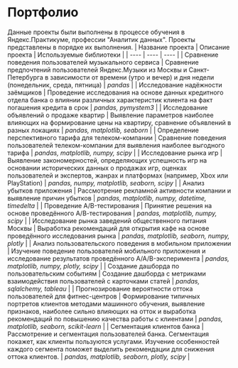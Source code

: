 # Портфолио
Данные проекты были выполнены в процессе обучения в Яндекс.Практикуме, профессии "Аналитик данных". 
Проекты представлены в порядке их выполнения.
| Название проекта | Описание проекта | Используемые библиотеки |
| ---- | ---- | ---- | 
| Сравнение поведения пользователей музыкального сервиса | Сравнение предпочтений пользователей Яндекс.Музыки из Москвы и Санкт-Петербурга в зависимости от времени (утро и вечер) и дня недели (понедельник, среда, пятница) | *pandas* |
| Исследование надёжности заёмщиков | Проведение исследования на основе данных кредитного отдела банка о влиянии различных характеристик клиента на факт погашения кредита в срок | *pandas, pymystem3* |
| Исследование объявлений о продаже квартир | Выявление параметров наиболее влияющих на формирование цены на квартиру, сравнение объявлений в разных локациях | *pandas, matplotlib, seaborn* |
| Определение перспективного тарифа для телеком-компании | Сравнение поведения пользователей телеком-компании для выявления наиболее выгодного тарифа | *pandas, matplotlib, numpy, scipy* | 
| Исследование рынка игр | Выявление закономерностей, определяющих успешность игр на основании исторических данных о продажах игр, оценках пользователей и экспертов, жанрах и платформах (например, Xbox или PlayStation) | *pandas, numpy, matplotlib, seaborn, scipy* |
| Анализ убытков приложения | Рассмотрение рекламной активности компании и выявление причин убытков | *pandas, matplotlib, numpy, datetime, timedelta* |
| Проведение A/B-тестирования | Принятие решения на основе проведённого А/В-тестирования | *pandas, matplotlib, numpy, scipy* |
| Исследование рынка заведений общественного питания Москвы | Выработка рекомендаций для открытия кафе на основе проведённого исследования рынка | *pandas, matplotlib, seaborn, numpy, plotly* |
| Анализ пользовательского поведения в мобильном приложении | Изучение поведение пользователей мобильного приложения и исследование результатов проведённого A/A/B-эксперимента | *pandas, matplotlib, numpy, plotly, scipy* |
| Создание дашборда по пользовательским событиям | Создание дашборда с метриками взаимодействия пользователей с карточками статей | *pandas, sqlalchemy, tableau* |
| Прогнозирование вероятности оттока пользователей для фитнес-центров | Формирование типичных портретов клиентов методами машинного обучения, выявление признаков, наиболее сильно влияющих на отток и выработка рекомендаций по повышению качества работы с клиентами | *pandas, matplotlib, seaborn, scikit-learn* |
| Сегментация клиентов банка | Рассмотрение и сегментация пользователей банка. Сегментация покажет, как клиенты пользуются услугами. Изучение особенностей каждого сегмента поможет выделить рекомендации для снижения оттока клиентов. | *pandas, matplotlib, seaborn, plotly, scipy* |